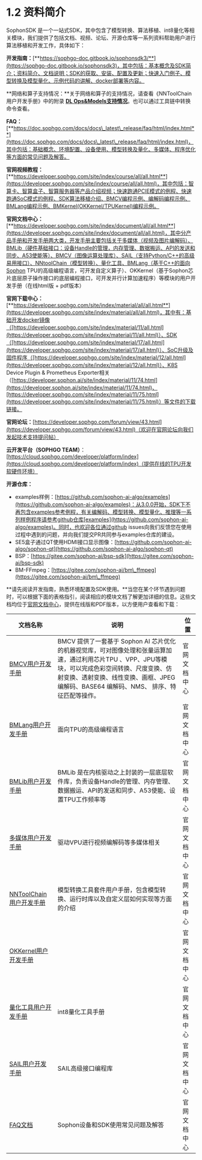 # 1.2 资料简介

SophonSDK 是一个一站式SDK，其中包含了模型转换、算法移植、int8量化等相关模块，我们提供了包括文档、视频、论坛、开源仓库等一系列资料帮助用户进行算法移植和开发工作，具体如下：

**开发指南：**[**https://sophgo-doc.gitbook.io/sophonsdk3/**](https://sophgo-doc.gitbook.io/sophonsdk3)，其中包括：基本概念及SDK简介；资料简介、文档说明；SDK的获取、安装、配置及更新；快速入门例子、模型转换及模型量化、示例代码的讲解、docker部署等内容。

**网络和算子支持情况：**关于网络和算子的支持情况，请查看《NNToolChain用户开发手册》中的附录 [**DL Ops\&Models支持情况**](https://doc.sophgo.com/docs/docs\_latest\_release/nntc/html/appendix/nn\_support.html)。也可以通过工具链中转换命令查看。

**FAQ：**[**https://doc.sophgo.com/docs/docs\_latest\_release/faq/html/index.html**](https://doc.sophgo.com/docs/docs\_latest\_release/faq/html/index.html)，其中包括：基础概念、环境配置、设备使用、模型转换及量化、多媒体、程序优化等方面的常见问题及解答。

**官网视频教程：**[**https://developer.sophgo.com/site/index/course/all/all.html**](https://developer.sophgo.com/site/index/course/all/all.html)，其中包括：智算卡、智算盒子、智算服务器等产品介绍视频；快速跑通PCIE模式的例程、快速跑通SoC模式的例程、SDK算法移植介绍、BMCV编程示例、编解码编程示例、BMLang编程示例、BMKernel(OKKernel/TPUKernel)编程示例。

**官网文档中心：**[**https://developer.sophgo.com/site/index/document/all/all.html**](https://developer.sophgo.com/site/index/document/all/all.html)，其中分产品手册和开发手册两大类，开发手册主要包括关于多媒体（视频及图片编解码）、BMLib（硬件基础接口：设备Handle的管理，内存管理、数据搬运、API的发送和同步、A53使能等）、BMCV（图像运算处理库）、SAIL（支持Python/C++的高级易用接口）、NNtoolChain（模型转换）、量化工具、BMLang（基于C++的面向Sophon TPU的高级编程语言，可开发自定义算子）、OKKernel（基于Sophon芯片底层原子操作接口的底层编程接口，可开发并行计算加速程序）等模块的用户开发手册（在线html版 + pdf版本）

**官网下载中心：**[**https://developer.sophgo.com/site/index/material/all/all.html**](https://developer.sophgo.com/site/index/material/all/all.html)，其中有：基础开发docker镜像（[https://developer.sophgo.com/site/index/material/11/all.html](https://developer.sophgo.com/site/index/material/11/all.html)）、SDK（[https://developer.sophgo.com/site/index/material/17/all.html](https://developer.sophgo.com/site/index/material/17/all.html)）、SoC升级及固件程序（[https://developer.sophgo.com/site/index/material/12/all.html](https://developer.sophgo.com/site/index/material/12/all.html)）、K8S Device Plugin & Prometheus Exporter相关（[https://developer.sophon.ai/site/index/material/11/74.html](https://developer.sophon.ai/site/index/material/11/74.html)、[https://developer.sophgo.com/site/index/material/11/75.html](https://developer.sophgo.com/site/index/material/11/75.html)）等文件的下载链接。

**官网论坛：**[https://developer.sophgo.com/forum/view/43.html](https://developer.sophgo.com/forum/view/43.html)（欢迎在官网论坛向我们发起技术支持提问帖）

**云开发平台（SOPHGO TEAM）**：[https://cloud.sophgo.com/developer/platform/index](https://cloud.sophgo.com/developer/platform/index)（提供在线的TPU开发软硬件环境）

**开源仓库：**

* examples样例：[https://github.com/sophon-ai-algo/examples](https://github.com/sophon-ai-algo/examples)：从3.0.0开始，SDK下不再包含examples参考例程，有关编解码、模型转换、模型量化、推理等一系列样例程序请参考github仓库[examples](https://github.com/sophon-ai-algo/examples)。同时，也欢迎各位通过github issues向我们反馈您在使用过程中遇到的问题，并向我们提交PR共同参与examples仓库的建设。
* SE5盒子通过QT使用HDMI接口显示图像：[https://github.com/sophon-ai-algo/sophon-qt](https://github.com/sophon-ai-algo/sophon-qt)
* BSP：[https://gitee.com/sophon-ai/bsp-sdk](https://gitee.com/sophon-ai/bsp-sdk)
* BM-FFmpeg：[https://gitee.com/sophon-ai/bm\_ffmpeg](https://gitee.com/sophon-ai/bm\_ffmpeg)

**请先阅读开发指南，熟悉环境配置及SDK使用。**当您在某个环节遇到问题时，可以根据下面的表格指引，阅读相应的模块文档了解更加详细的信息。这些文档均位于[官网文档中心](https://developer.sophgo.com/site/index/document/all/all.html)，提供在线版和PDF版本，以方便用户查看和下载：

| 文档名称                                                                                              | 说明                                                                                                                                           | 位置     |
| ------------------------------------------------------------------------------------------------- | -------------------------------------------------------------------------------------------------------------------------------------------- | ------ |
| [BMCV用户开发手册](https://doc.sophgo.com/docs/docs\_latest\_release/bmcv/html/index.html)              | BMCV 提供了一套基于 Sophon AI 芯片优化的机器视觉库，可对图像处理和张量运算加速，通过利用芯片TPU 、VPP、JPU等模块，可以完成色彩空间转换、尺度变换、仿射变换、透射变换、线性变换、画框、JPEG 编解码、BASE64 编解码、NMS、 排序、特征匹配等操作。 | 官网文档中心 |
| [BMLang用户开发手册](https://doc.sophgo.com/docs/docs\_latest\_release/bmlang/html/index.html)          | 面向TPU的高级编程语言                                                                                                                                 | 官网文档中心 |
| [BMLib用户开发手册](https://doc.sophgo.com/docs/docs\_latest\_release/bmlib/html/index.html)            | BMLib 是在内核驱动之上封装的一层底层软件库，负责设备Handle的管理、内存管理、数据搬运、API的发送和同步、A53使能、设置TPU工作频率等                                                                  | 官网文档中心 |
| [多媒体用户开发手册](https://doc.sophgo.com/docs/docs\_latest\_release/multimedia\_guide/html/index.html)  | 驱动VPU进行视频编解码等多媒体相关                                                                                                                           | 官网文档中心 |
| [NNToolChain用户开发手册](https://doc.sophgo.com/docs/docs\_latest\_release/nntc/html/index.html)       | 模型转换工具套件用户手册，包含模型转换、运行时库以及自定义层如何实现等方面的介绍                                                                                                     | 官网文档中心 |
| [OKKernel用户开发手册](https://doc.sophgo.com/docs/docs\_latest\_release/okkernel/html/index.html)      |                                                                                                                                              | 官网文档中心 |
| [量化工具用户开发手册](https://doc.sophgo.com/docs/docs\_latest\_release/calibration-tools/html/index.html) | int8量化工具手册                                                                                                                                   | 官网文档中心 |
| [SAIL用户开发手册](https://doc.sophgo.com/docs/docs\_latest\_release/sophon-inference/html/index.html)  | SAIL高级接口编程库                                                                                                                                  | 官网文档中心 |
| [FAQ文档](https://doc.sophgo.com/docs/docs\_latest\_release/faq/html/index.html)                    | Sophon设备和SDK使用常见问题及解答                                                                                                                        | 官网文档中心 |
